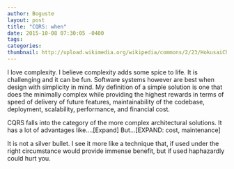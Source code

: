 ```yaml
---
author: Boguste
layout: post
title: "CQRS: when"
date: 2015-10-08 07:30:05 -0400
tags:
categories:
thumbnail: http://upload.wikimedia.org/wikipedia/commons/2/23/HokusaiChushingura.jpg
---
```


I love complexity. I believe complexity adds some spice to life. It is challenging and it can be fun. Software systems however are best when design with simplicity in mind. My definition of a simple solution is one that does the minimally complex while providing the highest rewards in terms of speed of delivery of future features, maintainability of the codebase, deployment, scalability, performance, and financial cost.

CQRS falls into the category of the more complex architectural solutions. It has a lot of advantages like....[Expand] But...[EXPAND: cost, maintenance]

It is not a silver bullet. I see it more like a technique that, if used under the right circumstance would provide immense benefit, but if used haphazardly could hurt you.
